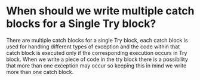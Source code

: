 # When should we write multiple catch blocks for a Single Try block? 

There are multiple catch blocks for a single Try block, each catch block is used for handling different types of exception and the code within that catch block is executed only if the corresponding execution occurs in Try block. When we write a piece of code in the try block there is a possibility that more than one exception may occur so keeping this in mind we write more than one catch block.
